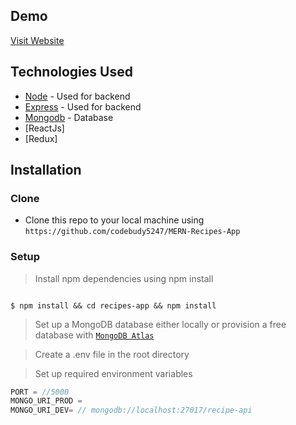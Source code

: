 ## Demo

[Visit Website](https://recipe-app5247.netlify.app/)

##  Technologies Used

* [Node](https://nodejs.org/en/) - Used for backend
* [Express](https://nodejs.org/en/) - Used for backend
* [Mongodb](https://www.mongodb.com/) - Database
* [ReactJs]
* [Redux]


## Installation

### Clone

- Clone this repo to your local machine using `https://github.com/codebudy5247/MERN-Recipes-App`

### Setup

> Install npm dependencies using npm install

```shell

$ npm install && cd recipes-app && npm install
```

> Set up a MongoDB database either locally or provision a free database with <a href='https://www.mongodb.com/cloud/atlas'>`MongoDB Atlas`</a>

> Create a .env file in the root directory

> Set up required environment variables

```javascript
PORT = //5000
MONGO_URI_PROD = 
MONGO_URI_DEV= // mongodb://localhost:27017/recipe-api

```